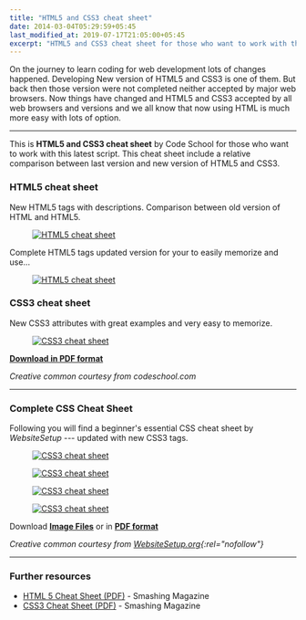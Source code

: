 ```yaml
---
title: "HTML5 and CSS3 cheat sheet"
date: 2014-03-04T05:29:59+05:45
last_modified_at: 2019-07-17T21:05:00+05:45
excerpt: "HTML5 and CSS3 cheat sheet for those who want to work with this latest script."
---
```


On the journey to learn coding for web development lots of changes happened. Developing New version of HTML5 and CSS3 is one of them. But back then those version were not completed neither accepted by major web browsers. Now things have changed and HTML5 and CSS3 accepted by all web browsers and versions and we all know that now using HTML is much more easy with lots of option.

---

This is **HTML5 and CSS3 cheat sheet** by Code School for those who want to work with this latest script. This cheat sheet include a relative comparison between last version and new version of HTML5 and CSS3.

### HTML5 cheat sheet

New HTML5 tags with descriptions. Comparison between old version of HTML and HTML5.

<figure>
  <a href="/uploads/20140304-html5-cheat-sheet.jpg">
    <img src="/uploads/20140304-html5-cheat-sheet.jpg" alt="HTML5 cheat sheet">
  </a>
</figure>

Complete HTML5 tags updated version for your to easily memorize and use...

<figure>
  <a href="/uploads/20140304-html5-cheat-sheet2.jpg">
    <img src="/uploads/20140304-html5-cheat-sheet2.jpg" alt="HTML5 cheat sheet">
  </a>
</figure>

### CSS3 cheat sheet

New CSS3 attributes with great examples and very easy to memorize.

<figure>
  <a href="/uploads/20140304-css3-cheat-sheet.jpg">
    <img src="/uploads/20140304-css3-cheat-sheet.jpg" alt="CSS3 cheat sheet">
  </a>
</figure>

[**Download in PDF format**](/uploads/20140304-html5-and-css3-cheat-sheet.pdf)

*Creative common courtesy from codeschool.com*

---

### Complete CSS Cheat Sheet

Following you will find a beginner's essential CSS cheat sheet by *WebsiteSetup* --- updated with new CSS3 tags.

<figure>
  <a href="/uploads/20140304-css-cheat-sheet-p1.png">
    <img src="/uploads/20140304-css-cheat-sheet-p1.png" alt="CSS3 cheat sheet">
  </a>
</figure>

<figure>
  <a href="/uploads/20140304-css-cheat-sheet-p2.png">
    <img src="/uploads/20140304-css-cheat-sheet-p2.png" alt="CSS3 cheat sheet">
  </a>
</figure>

<figure>
  <a href="/uploads/20140304-css-cheat-sheet-p3.png">
    <img src="/uploads/20140304-css-cheat-sheet-p3.png" alt="CSS3 cheat sheet">
  </a>
</figure>

<figure>
  <a href="/uploads/20140304-css-cheat-sheet-p4.png">
    <img src="/uploads/20140304-css-cheat-sheet-p4.png" alt="CSS3 cheat sheet">
  </a>
</figure>

Download [**Image Files**](/uploads/20140304-css-cheat-sheet.zip?dl) or in [**PDF format**](/uploads/20140304-wsu-css-cheat-sheet.pdf)

*Creative common courtesy from [WebsiteSetup.org](https://websitesetup.org/css3-cheat-sheet/){:rel="nofollow"}*

---

### Further resources

* <a href="http://www.smashingmagazine.com/2009/07/06/html-5-cheat-sheet-pdf/" rel="nofollow">HTML 5 Cheat Sheet (PDF)</a> - Smashing Magazine
* <a href="http://www.smashingmagazine.com/2009/07/13/css-3-cheat-sheet-pdf/" rel="nofollow">CSS3 Cheat Sheet (PDF)</a> - Smashing Magazine
